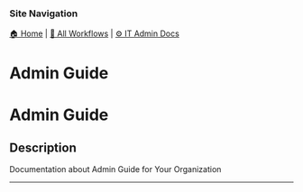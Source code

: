 <!-- description: Documentation about Admin Guide for Your Organization. -->

### Site Navigation
[🏠 Home](../../../README.md) | [📂 All Workflows](../../../users/users.md) | [⚙ IT Admin Docs](../../README.md)

# Admin Guide

# Admin Guide

## Description
Documentation about Admin Guide for Your Organization

---